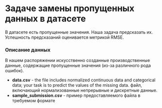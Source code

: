# Задаче замены пропущенных данных в датасете  
В датасете есть пропущенные значения. Наша задача предсказать их. Успешность предсказаний оценивается метрикой RMSE.  
### Описание данных  
В нашем распоряжении искусственно созданные производственные данные, содержащие пропущенные значения (из-за различного рода ошибок).  
* **data.csv** - the file includes normalized continuous data and categorical data; your task is to predict the values of the missing data. файл, включающий нормализованные непрерывные и дискретные данные.
* **sample_submission.csv** - пример предоставляемого файла в требуемом формате

